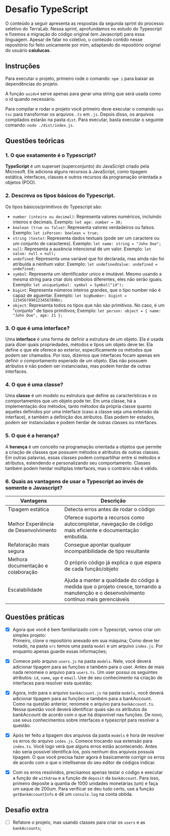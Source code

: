 # Desafio TypeScript
O conteúdo a seguir apresenta as respostas da segunda sprint do processo seletivo do TerraLab. Nessa sprint, aprofundamos no estudo do Typescript e fizemos a migração do código original (em Javascript) para essa linguagem. Apesar de falar no coletivo, o conteúdo contido nesse repositório foi feito unicamente por mim, adaptando do repositório original do usuário **caiulucas**.

## Instruções
Para executar o projeto, primeiro rode o comando: ```npm i``` para baixar as dependências do projeto.

A função `uuidv4` serve apenas para gerar uma string que será usada como o id quando necessário.

Para compilar e rodar o projeto você primeiro deve executar o comando `npx tsc` para transformar os arquivos `.ts` em `.js`.
Depois disso, os arquivos compilados estarão na pasta `dist`. Para executar, basta executar o seguinte comando: `node ./dist/index.js`.

## Questões teóricas

### 1. O que exatamente é o Typescript?
**TypeScript** é um superset (superconjunto) do JavaScript criado pela Microsoft. Ele adiciona alguns recursos à JavaScript, como tipagem estática, interfaces, classes e outros recursos da programação orientada a objetos (POO).


### 2. Descreva os tipos básicos do Typescript.
Os tipos básicos/primitivos do Typescript são:
- `number (inteiro ou decimal)`: Representa valores numéricos, incluindo inteiros e decimais. Exemplo: `let age: number = 30;`
- `boolean (true ou false)`: Representa valores verdadeiros ou falsos. Exemplo: `let isPerson: boolean = true;`
- `string (texto)`: Representa dados textuais (pode ser um caractere ou um conjunto de caracteres). Exemplo: `let name: string = "John Doe";`
- `null`: Representa a ausência intencional de um valor. Exemplo: `let value: null = null;`
- `undefined`: Representa uma variável que foi declarada, mas ainda não foi atribuída a nenhum valor. Exemplo: `let undefinedValue: undefined = undefined;`
- `symbol`: Representa um identificador unico e imutável. Mesmo usando a mesma string para criar dois símbolos diferentes, eles não serão iguais. Exemplo: `let uniqueSymbol: symbol = Symbol("id");`
- `bigint`: Representa números inteiros grandes, que o tipo number não é capaz de aguentar. Exemplo: `let bigNumber: bigint = 12345678901234567890n;`
- `object`: Representa todos os tipos que não são primitivos. No caso, é um "conjunto" de tipos primitivos; Exemplo: `let person: object = { name: "John Doe", age: 21 };`


### 3. O que é uma interface?
Uma **interface** é uma forma de definir a estrutura de um objeto. Ela é usada para dizer quais propriedades, métodos e tipos um objeto deve ter. Ela define o que ele oferece ao exterior, especificamente os métodos que podem ser chamados. Por isso, dizemos que interfaces focam apenas em definir o comportamento esperado de um objeto. Elas não possuem atributos e não podem ser instanciadas, mas podem herdar de outras interfaces.


### 4. O que é uma classe?
Uma **classe** é um modelo ou estrutura que define as características e os comportamentos que um objeto pode ter. Em uma classe, há a implementação dos métodos, tanto métodos da própria classe quanto aqueles definidos por uma interface (caso a classe seja uma extensão da interface), e também a definição dos atributos. Elas podem ter estados, podem ser instanciadas e podem herdar de outras classes ou interfaces.


### 5. O que é a herança?
A **herança** é um conceito na programação orientada a objetos que permite a criação de classes que possuem métodos e atributos de outras classes. Em outras palavras, essas classes podem compartilhar entre si métodos e atributos, estendendo e personalizando seu comportamento. Classes também podem herdar múltiplas interfaces, mas o contrário não é válido. 

### 6. Quais as vantagens de usar o Typescript ao invés de somente o Javascript?
| Vantagens  | Descrição |
| ------------- | ------------- |
| Tipagem estática  | Detecta erros antes de rodar o código  |
| Melhor Experiência de Desenvolvimento  | Oferece suporte a recursos como autocompletar, navegação de código mais eficiente e documentação embutida.  |
| Refatoração mais segura | Consegue apontar qualquer incompatibilidade de tipo resultante |
| Melhora documentação e colaboração | O próprio código já explica o que espera de cada função/objeto |
| Escalabilidade | Ajuda a manter a qualidade do código à medida que o projeto cresce, tornando a manutenção e o desenvolvimento contínuo mais gerenciáveis |

## Questões práticas
- [x] Agora que você é bem familiarizado com o Typescript, vamos criar um simples projeto: <br>
Primeiro, clone o repositório anexado em sua máquina;
Como deve ter notado, na pasta `src` temos uma pasta `model` e um arquivo `index.js`. Por enquanto apenas guarde essas informações;

- [x] Comece pelo arquivo `users.js` na pasta `models`. Nele, você deverá adicionar tipagem para as funções e também para o user. Antes de mais nada renomeie o arquivo para `users.ts`. Um user possui os seguintes atributos: `id`, `name`, `age` e `email`. Use de seu conhecimento na criação de interfaces para resolver esta questão;
  
- [x] Agora, indo para o arquivo `bankAccount.js` na pasta `models`, você deverá adicionar tipagem para as funções e também para a bankAccount. Como na questão anterior, renomeie o arquivo para `bankAccount.ts`. Nessa questão você deverá identificar quais são os atributos da bankAccount de acordo com o que há disponível nas funções. De novo, use seus conhecimentos sobre interfaces e typescript para resolver a questão.

- [x] Após ter feito a tipagem dos arquivos da pasta `models` é hora de resolver os erros do arquivo `index.js`. Comece trocando sua extensão para `index.ts`. Você logo verá que alguns erros estão acontecendo. Antes não seria possível identificá-los, pois nenhum dos arquivos possuía tipagem. O que você precisa fazer agora é basicamente corrigir os erros de acordo com o que o intellisense do seu editor de códigos indicar. 

- [x] Com os erros resolvidos, precisamos apenas testar o código e executar a função de `withdraw` e a função de `deposit` da `bankAccount`. Para isso, primeiro deposite a quantia de 1000 unidades monetárias (um) e faça um saque de 200um. Para verificar se deu tudo certo, use a função `getBankAccountInfo` e dê um `console.log` na conta obtida.

## Desafio extra
- [ ] Refatore o projeto, mas usando classes para criar os `users` e as `bankAccounts`;